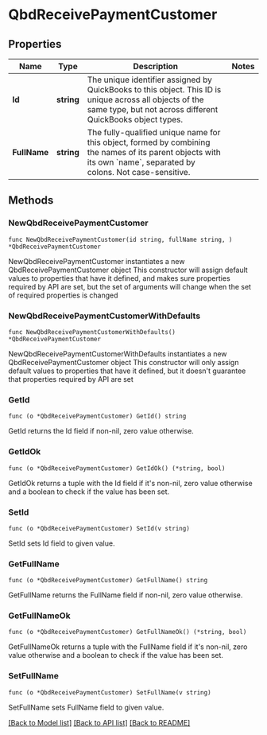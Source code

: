 # QbdReceivePaymentCustomer

## Properties

Name | Type | Description | Notes
------------ | ------------- | ------------- | -------------
**Id** | **string** | The unique identifier assigned by QuickBooks to this object. This ID is unique across all objects of the same type, but not across different QuickBooks object types. | 
**FullName** | **string** | The fully-qualified unique name for this object, formed by combining the names of its parent objects with its own &#x60;name&#x60;, separated by colons. Not case-sensitive. | 

## Methods

### NewQbdReceivePaymentCustomer

`func NewQbdReceivePaymentCustomer(id string, fullName string, ) *QbdReceivePaymentCustomer`

NewQbdReceivePaymentCustomer instantiates a new QbdReceivePaymentCustomer object
This constructor will assign default values to properties that have it defined,
and makes sure properties required by API are set, but the set of arguments
will change when the set of required properties is changed

### NewQbdReceivePaymentCustomerWithDefaults

`func NewQbdReceivePaymentCustomerWithDefaults() *QbdReceivePaymentCustomer`

NewQbdReceivePaymentCustomerWithDefaults instantiates a new QbdReceivePaymentCustomer object
This constructor will only assign default values to properties that have it defined,
but it doesn't guarantee that properties required by API are set

### GetId

`func (o *QbdReceivePaymentCustomer) GetId() string`

GetId returns the Id field if non-nil, zero value otherwise.

### GetIdOk

`func (o *QbdReceivePaymentCustomer) GetIdOk() (*string, bool)`

GetIdOk returns a tuple with the Id field if it's non-nil, zero value otherwise
and a boolean to check if the value has been set.

### SetId

`func (o *QbdReceivePaymentCustomer) SetId(v string)`

SetId sets Id field to given value.


### GetFullName

`func (o *QbdReceivePaymentCustomer) GetFullName() string`

GetFullName returns the FullName field if non-nil, zero value otherwise.

### GetFullNameOk

`func (o *QbdReceivePaymentCustomer) GetFullNameOk() (*string, bool)`

GetFullNameOk returns a tuple with the FullName field if it's non-nil, zero value otherwise
and a boolean to check if the value has been set.

### SetFullName

`func (o *QbdReceivePaymentCustomer) SetFullName(v string)`

SetFullName sets FullName field to given value.



[[Back to Model list]](../README.md#documentation-for-models) [[Back to API list]](../README.md#documentation-for-api-endpoints) [[Back to README]](../README.md)


